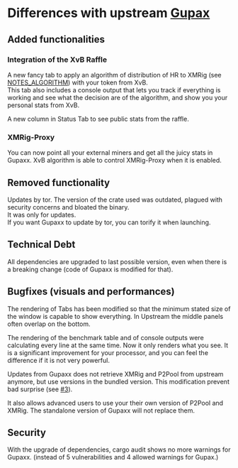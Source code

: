 # Differences with upstream [Gupax](https://github.com/hinto-janai/gupax)

## Added functionalities
### Integration of the XvB Raffle
A new fancy tab to apply an algorithm of distribution of HR to XMRig (see [NOTES_ALGORITHM](NOTES_ALGORITHMS)) with your token from XvB.  
This tab also includes a console output that lets you track if everything is working and see what the decision are of the algorithm, and show you your personal stats from XvB.

A new column in Status Tab to see public stats from the raffle.
### XMRig-Proxy
You can now point all your external miners and get all the juicy stats in Gupaxx. XvB algorithm is able to control XMRig-Proxy when it is enabled.

## Removed functionality
Updates by tor. The version of the crate used was outdated, plagued with security concerns and bloated the binary.  
It was only for updates.  
If you want Gupaxx to update by tor, you can torify it when launching.

## Technical Debt
All dependencies are upgraded to last possible version, even when there is a breaking change (code of Gupaxx is modified for that).

## Bugfixes (visuals and performances)
The rendering of Tabs has been modified so that the minimum stated size of the window is capable to show everything. In Upstream the middle panels often overlap on the bottom.

The rendering of the benchmark table and of console outputs were calculating every line at the same time. Now it only renders what you see. It is a significant improvement for your processor, and you can feel the difference if it is not very powerful.

Updates from Gupaxx does not retrieve XMRig and P2Pool from upstream anymore, but use versions in the bundled version. This modification prevent bad surprise (see [#3](https://github.com/Cyrix126/gupaxx/issues/3)).

It also allows advanced users to use your their own version of P2Pool and XMRig. The standalone version of Gupaxx will not replace them.

## Security
With the upgrade of dependencies, cargo audit shows no more warnings for Gupaxx. (instead of 5 vulnerabilities and 4 allowed warnings for Gupax.) 

